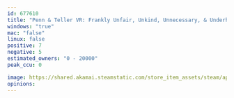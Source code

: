 ```yaml
---
id: 677610
title: "Penn & Teller VR: Frankly Unfair, Unkind, Unnecessary, & Underhanded"
windows: "true"
mac: "false"
linux: false
positive: 7
negative: 5
estimated_owners: "0 - 20000"
peak_ccu: 0

image: https://shared.akamai.steamstatic.com/store_item_assets/steam/apps/677610/header.jpg?t=1573062026
opinions:
---
```

